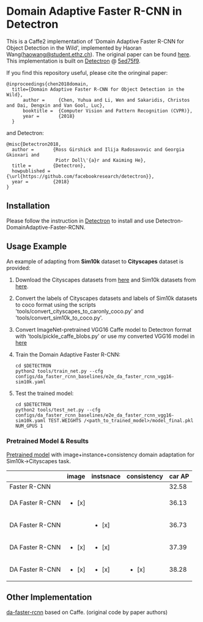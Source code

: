 # Domain Adaptive Faster R-CNN in Detectron 

This is a Caffe2 implementation of 'Domain Adaptive Faster R-CNN for Object Detection in the Wild', implemented by Haoran Wang(haowang@student.ethz.ch). The original paper can be found [here](https://arxiv.org/pdf/1803.03243.pdf). This implementation is built on [Detectron](https://github.com/facebookresearch/Detectron) @ [5ed75f9](https://github.com/facebookresearch/Detectron/commit/5ed75f9d672b3c78b7da92d9b2321d04f33a7ccc).

If you find this repository useful, please cite the oringinal paper:

```
@inproceedings{chen2018domain,
  title={Domain Adaptive Faster R-CNN for Object Detection in the Wild},
      author =     {Chen, Yuhua and Li, Wen and Sakaridis, Christos and Dai, Dengxin and Van Gool, Luc},
      booktitle =  {Computer Vision and Pattern Recognition (CVPR)},
      year =       {2018}
  }
```

and Detectron:

```
@misc{Detectron2018,
  author =       {Ross Girshick and Ilija Radosavovic and Georgia Gkioxari and
                  Piotr Doll\'{a}r and Kaiming He},
  title =        {Detectron},
  howpublished = {\url{https://github.com/facebookresearch/detectron}},
  year =         {2018}
}
```
## Installation

Please follow the instruction in [Detectron](https://github.com/facebookresearch/Detectron) to install and use Detectron-DomainAdaptive-Faster-RCNN.

## Usage Example

An example of adapting from **Sim10k** dataset to **Cityscapes** dataset is provided:
1. Download the Cityscapes datasets from [here](https://www.cityscapes-dataset.com/downloads/) and Sim10k datasets from [here](https://fcav.engin.umich.edu/sim-dataset).

2. Convert the labels of Cityscapes datasets and labels of Sim10k datasets to coco format using the scripts 'tools/convert_cityscapes_to_caronly_coco.py' and 'tools/convert_sim10k_to_coco.py'.

3. Convert ImageNet-pretrained VGG16 Caffe model to Detectron format with 'tools/pickle_caffe_blobs.py' or use my converted VGG16 model in [here](https://drive.google.com/file/d/1nlo6TJt0AwlPIkG8e3aXjdVNdmaLOytg/view?usp=sharing) 

4. Train the Domain Adaptive Faster R-CNN:
    ```Shell
    cd $DETECTRON
    python2 tools/train_net.py --cfg configs/da_faster_rcnn_baselines/e2e_da_faster_rcnn_vgg16-sim10k.yaml
    
5. Test the trained model:
    ```Shell
    cd $DETECTRON
    python2 tools/test_net.py --cfg configs/da_faster_rcnn_baselines/e2e_da_faster_rcnn_vgg16-sim10k.yaml TEST.WEIGHTS /<path_to_trained_model>/model_final.pkl NUM_GPUS 1

### Pretrained Model & Results

[Pretrained model](https://polybox.ethz.ch/index.php/s/hOUsBoqsapltDfR) with image+instance+consistency domain adaptation for Sim10k->Cityscapes task.

|                  | image                | instsnace            | consistency          | car AP| 
|------------------|----------------------|----------------------|----------------------|-------|
| Faster R-CNN     |                      |                      |                      | 32.58 |
| DA Faster R-CNN  |<ul><li>[x] </li></ul>|                      |                      | 36.13 | 
| DA Faster R-CNN  |                      |<ul><li>[x] </li></ul>|                      | 36.73 |
| DA Faster R-CNN  |<ul><li>[x] </li></ul>|<ul><li>[x] </li></ul>|                      | 37.39 | 
| DA Faster R-CNN  |<ul><li>[x] </li></ul>|<ul><li>[x] </li></ul>|<ul><li>[x] </li></ul>| 38.28 |

## Other Implementation
[da-faster-rcnn](https://github.com/yuhuayc/da-faster-rcnn) based on Caffe. (original code by paper authors)

